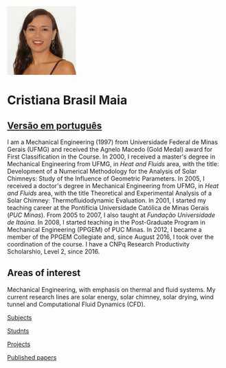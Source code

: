  ![GitHub logo](/foto.jpg)

# Cristiana Brasil Maia

## [Versão em português](/index.md)

I am a Mechanical Engineering (1997) from Universidade Federal de Minas Gerais (UFMG) and received the Agnelo Macedo (Gold Medal) award for First Classification in the Course. In 2000, I received a master's degree in Mechanical Engineering from UFMG, in *Heat and Fluids* area, with the title: Development of a Numerical Methodology for the Analysis of Solar Chimneys: Study of the Influence of Geometric Parameters. In 2005, I received a doctor's degree in Mechanical Engineering from UFMG, in *Heat and Fluids* area, with the title Theoretical and Experimental Analysis of a Solar Chimney: Thermofluidodynamic Evaluation. In 2001, I started my teaching career at the Pontifícia Universidade Católica de Minas Gerais (*PUC Minas*). From 2005 to 2007, I also taught at *Fundação Universidade de Itaúna*. In 2008, I started teaching in the Post-Graduate Program in Mechanical Engineering (PPGEM) of PUC Minas. In 2012, I became a member of the PPGEM Collegiate and, since August 2016, I took over the coordination of the course. I have a CNPq Research Productivity Scholarshio, Level 2, since 2016.

## Areas of interest
Mechanical Engineering, with emphasis on thermal and fluid systems. My current research lines are solar energy, solar chimney, solar drying, wind tunnel and Computational Fluid Dynamics (CFD).


[Subjects](/disciplinas.md)

[Studnts](/orientacoes.md)

[Projects](/projeto.md)

[Published papers](/publicacoes.md)
